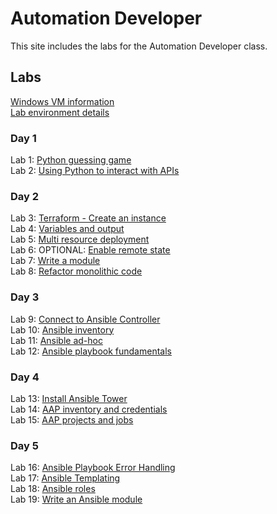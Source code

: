 # Automation Developer

This site includes the labs for the Automation Developer class.

## Labs
[Windows VM information](VM_access.md)   
[Lab environment details](https://docs.google.com/spreadsheets/d/1gTV6btPeIyyXylRkDn2_LNbWkf9BGU6wsi5eIb-ynLY/edit?usp=sharing)   



### Day 1
Lab 1: [Python guessing game](labs/py_guessing-game)    
Lab 2: [Using Python to interact with APIs](labs/py-apis)      

### Day 2
Lab 3: [Terraform - Create an instance](labs/tf-first-instance)    
Lab 4: [Variables and output](labs/tf-variables-and-output)   
Lab 5: [Multi resource deployment](labs/tf-more-variables)   
Lab 6: OPTIONAL: [Enable remote state](labs/tf-remote-state)   
Lab 7: [Write a module](labs/tf-write-module)   
Lab 8: [Refactor monolithic code](labs/tf-refactor)   


### Day 3
Lab 9: [Connect to Ansible Controller](labs/setup/index.md)    
Lab 10: [Ansible inventory](labs/inventory)    
Lab 11: [Ansible ad-hoc](labs/ad-hoc)    
Lab 12: [Ansible playbook fundamentals](labs/playbook-fun)    


### Day 4
Lab 13: [Install Ansible Tower](labs/install-aap/)   
Lab 14: [AAP inventory and credentials](labs/aap-inventory-creds-ad-hoc/)     
Lab 15: [AAP projects and jobs](labs/aap-projects-templates-jobs/)   
   
  


### Day 5
Lab 16: [Ansible Playbook Error Handling](labs/error-handling/)   
Lab 17: [Ansible Templating](labs/templates/)   
Lab 18: [Ansible roles](labs/roles/)   
Lab 19: [Write an Ansible module](labs/gh_module/)   
